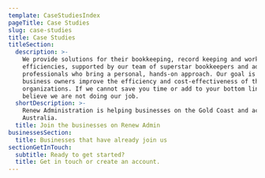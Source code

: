 ```yaml
---
template: CaseStudiesIndex
pageTitle: Case Studies
slug: case-studies
title: Case Studies
titleSection:
  description: >-
    We provide solutions for their bookkeeping, record keeping and workflow
    efficiencies, supported by our team of superstar bookkeepers and admin
    professionals who bring a personal, hands-on approach. Our goal is to help
    business owners improve the efficiency and cost-effectiveness of their
    organizations. If we cannot save you time or add to your bottom line we
    believe we are not doing our job.
  shortDescription: >-
    Renew Administration is helping businesses on the Gold Coast and across
    Australia.
  title: Join the businesses on Renew Admin
businessesSection:
  title: Businesses that have already join us
sectionGetInTouch:
  subtitle: Ready to get started?
  title: Get in touch or create an account.
---
```


